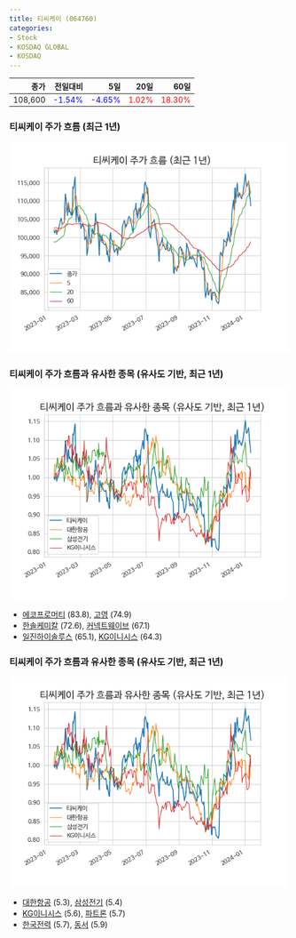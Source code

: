 ```yaml
---
title: 티씨케이 (064760)
categories:
- Stock
- KOSDAQ GLOBAL
- KOSDAQ
---
```


|종가|전일대비|5일|20일|60일|
|---:|-------:|--:|---:|---:|
|108,600|<span style="color: blue">-1.54%</span>|<span style="color: blue">-4.65%</span>|<span style="color: red">1.02%</span>|<span style="color: red">18.30%</span>|

<!-- more -->
### 티씨케이 주가 흐름 (최근 1년)
![064760](/assets/images/stock/064760.png)


### 티씨케이 주가 흐름과 유사한 종목 (유사도 기반, 최근 1년)
![064760](/assets/images/stock/064760_sim.png)

- [에코프로머티](/450080/) (83.8), [고영](/098460/) (74.9)
- [한솔케미칼](/014680/) (72.6), [커넥트웨이브](/119860/) (67.1)
- [일진하이솔루스](/271940/) (65.1), [KG이니시스](/035600/) (64.3)


### 티씨케이 주가 흐름과 유사한 종목 (유사도 기반, 최근 1년)
![064760](/assets/images/stock/064760_sim.png)

- [대한항공](/003490/) (5.3), [삼성전기](/009150/) (5.4)
- [KG이니시스](/035600/) (5.6), [파트론](/091700/) (5.7)
- [한국전력](/015760/) (5.7), [동서](/026960/) (5.9)